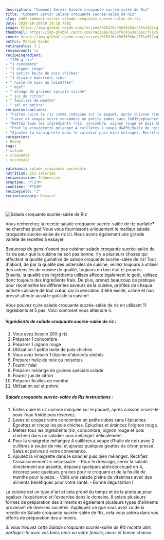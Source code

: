 ```yaml
---
description: "Comment Servir Salade croquante sucrée-salée de Riz"
title: "Comment Servir Salade croquante sucrée-salée de Riz"
slug: 4482-comment-servir-salade-croquante-sucree-salee-de-riz
date: 2020-10-26T19:19:16.780Z
image: https://img-global.cpcdn.com/recipes/0253f6c4563636bc/751x532cq70/salade-croquante-sucree-salee-de-riz-photo-principale-de-la-recette.jpg
thumbnail: https://img-global.cpcdn.com/recipes/0253f6c4563636bc/751x532cq70/salade-croquante-sucree-salee-de-riz-photo-principale-de-la-recette.jpg
cover: https://img-global.cpcdn.com/recipes/0253f6c4563636bc/751x532cq70/salade-croquante-sucree-salee-de-riz-photo-principale-de-la-recette.jpg
author: Marian Gibbs
ratingvalue: 3.2
reviewcount: 11
recipeingredient:
- "200 g riz"
- "1 concombre"
- "1 oignon rouge"
- "1 petite boite de pois chiches"
- "1 dizaine dabricots schs"
- " huile de noix ou noisettes"
- " miel"
- " mlange de graines spciale salade"
- " jus de citron"
- " feuilles de menthe"
- " sel et poivre"
recipeinstructions:
- "Faites cuire le riz comme indiquée sur le paquet, après cuisson rincez-le sous l&#39;eau froide puis réservez."
- "Lavez et coupez votre concombre en petits cubes sans l&#39;épluchez. Égouttez et rincez les pois chiches. Épluchez et émincez l&#39;oignon rouge."
- "Mettez tous les ingrédients (riz, concombre, oignon rouge et pois chiches) dans un saladier puis mélangez délicatement."
- "Pour la vinaigrette mélangez 4 cuillères à soupe d&#39;huile de noix avec 2 cuillères à soupe de miel et ajoutez quelques gouttes de citron pressé. Salez et poivrez à votre convenance."
- "Ajoutez la vinaigrette dans le saladier puis bien mélangez. Rectifiez l&#39;assaisonnement si nécessaire. Pour le dressage, servir la salade directement sur assiette, déposez quelques abricots coupé en 4, décorez avec quelques graines pour le croquant et de la feuille de menthe pour le peps. Voilà une salade pleine de vitamines avec des aliments bénéfiques pour votre santé. Bonne dégustation !"
categories:
- Resep
tags:
- salade
- croquante
- sucresale

katakunci: salade croquante sucresale 
nutrition: 253 calories
recipecuisine: Indonesian
preptime: "PT37M"
cooktime: "PT52M"
recipeyield: "1"
recipecategory: Dessert

---
```



![Salade croquante sucrée-salée de Riz](https://img-global.cpcdn.com/recipes/0253f6c4563636bc/751x532cq70/salade-croquante-sucree-salee-de-riz-photo-principale-de-la-recette.jpg)

Vous recherchez la recette salade croquante sucrée-salée de riz parfaite? ne cherchez plus! Nous vous fournissons uniquement le meilleur salade croquante sucrée-salée de riz ici. Nous avons également une grande variété de recettes à essayer.

Beaucoup de gens n'osent pas cuisiner salade croquante sucrée-salée de riz de peur que la cuisine ne soit pas bonne. Il y a plusieurs choses qui affectent la qualité gustative de salade croquante sucrée-salée de riz! Tout d'abord, de par la qualité des ustensiles de cuisine, veillez toujours à utiliser des ustensiles de cuisine de qualité, toujours en bon état et propres. Ensuite, la qualité des ingrédients utilisés affecte également le goût, utilisez donc toujours des ingrédients frais. De plus, prenez beaucoup de pratique pour reconnaître les différentes saveurs de la cuisine, profitez de chaque activité culinaire de tout cœur, car la sensation d'être excité, calme et non pressé affecte aussi le goût de la cuisine!

<!--inarticleads1-->

Vous pouvez cuire salade croquante sucrée-salée de riz en utilisant 11 Ingrédients et 5 pas. Voici comment vous atteindre il.

##### Ingrédients de salade croquante sucrée-salée de riz :

1. Vous avez besoin 200 g riz
1. Préparer 1 concombre
1. Préparer 1 oignon rouge
1. Utilisation 1 petite boite de pois chiches
1. Vous avez besoin 1 dizaine d&#39;abricots séchés
1. Préparer  huile de noix ou noisettes
1. Fournir  miel
1. Préparer  mélange de graines spéciale salade
1. Fournir  jus de citron
1. Préparer  feuilles de menthe
1. Utilisation  sel et poivre




<!--inarticleads2-->

##### Salade croquante sucrée-salée de Riz instructions :

1. Faites cuire le riz comme indiquée sur le paquet, après cuisson rincez-le sous l&#39;eau froide puis réservez.
1. Lavez et coupez votre concombre en petits cubes sans l&#39;épluchez. Égouttez et rincez les pois chiches. Épluchez et émincez l&#39;oignon rouge.
1. Mettez tous les ingrédients (riz, concombre, oignon rouge et pois chiches) dans un saladier puis mélangez délicatement.
1. Pour la vinaigrette mélangez 4 cuillères à soupe d&#39;huile de noix avec 2 cuillères à soupe de miel et ajoutez quelques gouttes de citron pressé. Salez et poivrez à votre convenance.
1. Ajoutez la vinaigrette dans le saladier puis bien mélangez. Rectifiez l&#39;assaisonnement si nécessaire. - Pour le dressage, servir la salade directement sur assiette, déposez quelques abricots coupé en 4, décorez avec quelques graines pour le croquant et de la feuille de menthe pour le peps. - Voilà une salade pleine de vitamines avec des aliments bénéfiques pour votre santé. - Bonne dégustation !




<!--inarticleads1-->

<p>
La cuisine est un type d'art et cela prend du temps et de la pratique pour égaliser l'expérience et l'expertise dans le domaine. Il existe plusieurs formes de préparation des aliments et également plusieurs types d'aliments provenant de diverses sociétés. Appliquez ce que vous avez vu de la recette de Salade croquante sucrée-salée de Riz, cela vous aidera dans vos efforts de préparation des aliments.
</p>

<p>
<i>Si vous trouvez cette Salade croquante sucrée-salée de Riz recette utile, partagez-la avec vos bons amis ou votre famille, merci et bonne chance.</i>
</p>
